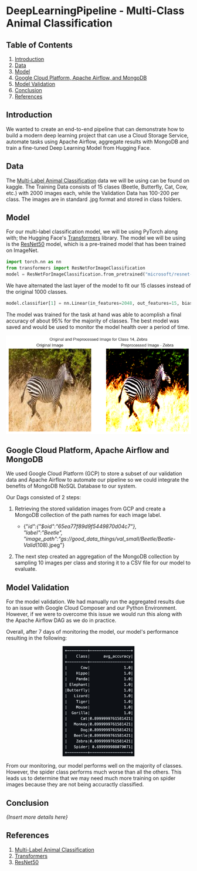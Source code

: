 # DeepLearningPipeline - Multi-Class Animal Classification

## Table of Contents

1. [Introduction](#introduction)
2. [Data](#data)
3. [Model](#model)
4. [Google Cloud Platform, Apache Airflow, and MongoDB](#google-cloud-platform-apache-airflow-and-mongodb)
5. [Model Validation](#model-validation)
6. [Conclusion](#conclusion)
7. [References](#references)

## Introduction

We wanted to create an end-to-end pipeline that can demonstrate how to build a modern deep learning project that can use a Cloud Storage Service, automate tasks using Apache Airflow, aggregate results with MongoDB and train a fine-tuned Deep Learning Model from Hugging Face.

## Data

The [Multi-Label Animal Classification](https://www.kaggle.com/datasets/utkarshsaxenadn/animal-image-classification-dataset) data we will be using can be found on kaggle. The Training Data consists of 15 clases (Beetle, Butterfly, Cat, Cow, etc.) with 2000 images each, while the Validation Data has 100-200 per class. The images are in standard .jpg format and stored in class folders.

## Model

For our multi-label classification model, we will be using PyTorch along with; the Hugging Face's [Transformers](https://huggingface.co/transformers/) library. The model we will be using is the [ResNet50](https://huggingface.co/microsoft/resnet-50) model, which is a pre-trained model that has been trained on ImageNet.

```python
import torch.nn as nn
from transformers import ResNetForImageClassification
model = ResNetForImageClassification.from_pretrained("microsoft/resnet-50")
```

We have alternated the last layer of the model to fit our 15 classes instead of the original 1000 classes.

```python
model.classifier[1] = nn.Linear(in_features=2048, out_features=15, bias=True)
```

The model was trained for the task at hand was able to acomplish a final accuracy of about 95% for the majority of classes. The best model was saved and would be used to monitor the model health over a period of time.

![Zebra Image](./images/ex.png)

## Google Cloud Platform, Apache Airflow and MongoDB

We used Google Cloud Platform (GCP) to store a subset of our validation data and Apache Airflow to automate our pipeline so we could integrate the benefits of MongoDB NoSQL Database to our system.

Our Dags consisted of 2 steps:

1) Retrieving the stored validation images from GCP and create a MongoDB collection of the path names for each image label.

    - {"_id":{"$oid":"65ea77f89d9f5449870d04c7"},\
    "label":"Beetle",\
    "image_path":"gs://good_data_things/val_small/Beetle/Beatle-Valid_(108).jpeg"}

2) The next step created an aggregation of the MongoDB collection by sampling 10 images per class and storing it to a CSV file for our model to evaluate.

## Model Validation

For the model validation. We had manually run the aggregated results due to an issue with Google Cloud Composer and our Python Environment. However, if we were to overcome this issue we would run this along with the Apache Airflow DAG as we do in practice.

Overall, after 7 days of monitoring the model, our model's performance resulting in the following:
<center>
    <img src="./images/ex1.png" alt="A" style="max-width: 400px; max-height: 300px;">
</center>

From our monitoring, our model performs well on the majority of classes. However, the spider class performs much worse than all the others. This leads us to determine that we may need much more training on spider images because they are not being accuractly classified.

## Conclusion

*{Insert more details here}*


## References

1. [Multi-Label Animal Classification](https://www.kaggle.com/datasets/utkarshsaxenadn/animal-image-classification-dataset)
2. [Transformers](https://huggingface.co/transformers/)
3. [ResNet50](https://huggingface.co/microsoft/resnet-50)
